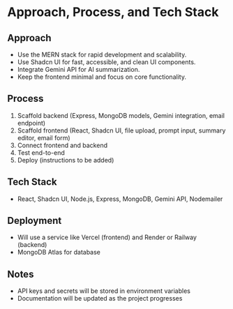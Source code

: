 # Approach, Process, and Tech Stack

## Approach
- Use the MERN stack for rapid development and scalability.
- Use Shadcn UI for fast, accessible, and clean UI components.
- Integrate Gemini API for AI summarization.
- Keep the frontend minimal and focus on core functionality.

## Process
1. Scaffold backend (Express, MongoDB models, Gemini integration, email endpoint)
2. Scaffold frontend (React, Shadcn UI, file upload, prompt input, summary editor, email form)
3. Connect frontend and backend
4. Test end-to-end
5. Deploy (instructions to be added)

## Tech Stack
- React, Shadcn UI, Node.js, Express, MongoDB, Gemini API, Nodemailer

## Deployment
- Will use a service like Vercel (frontend) and Render or Railway (backend)
- MongoDB Atlas for database

## Notes
- API keys and secrets will be stored in environment variables
- Documentation will be updated as the project progresses

